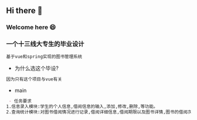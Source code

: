 ## Hi there 👋

### Welcome here 😄

### 一个十三线大专生的毕业设计

```markdown
基于vue和spring实现的图书管理系统
```

- 为什么选这个毕设?
```markdown
因为只有这个项目与vue有关
```

- main
```markdown
 - 任务要求
1.信息录入模块:学生的个人信息,借阅信息的输入,添加,修改,删除,等功能。
2.查询统计模块:对图书借阅情况进行记录,借阅详细信息,借阅期限以及图书详情,图书的借阅次数,出版情况,借阅人等综合查询。
```
